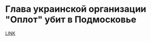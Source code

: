 # Глава украинской организации "Оплот" убит в Подмосковье



[LINK](https://varlamov.ru/1963389.html)